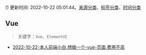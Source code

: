 :alarm_clock: 更新时间: 2022-10-22 05:01:44。[来源分类](../README.md)、[标签分类](../TAGS.md)、[时间分类](../TIMELINE.md)

## Vue


> 关键字：`Vue`、`ElementUI`



- [2022-10-22-本人前端小白,想做一个-vue-页面,费用不高](https://www.v2ex.com/t/888901) 